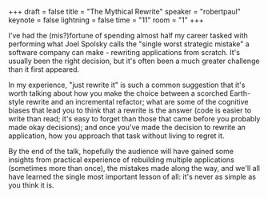 +++
draft = false
title = "The Mythical Rewrite"
speaker = "robertpaul"
keynote = false
lightning = false
time = "11"
room = "1"
+++

I've had the (mis?)fortune of spending almost half my career tasked with performing what Joel Spolsky calls the "single worst strategic mistake" a software company can make - rewriting applications from scratch. It's usually been the right decision, but it's often been a much greater challenge than it first appeared.

In my experience, "just rewrite it" is such a common suggestion that it's worth talking about how you make the choice between a scorched Earth-style rewrite and an incremental refactor; what are some of the cognitive biases that lead you to think that a rewrite is the answer (code is easier to write than read; it's easy to forget than those that came before you probably made okay decisions); and once you've made the decision to rewrite an application, how you approach that task without living to regret it.

By the end of the talk, hopefully the audience will have gained some insights from practical experience of rebuilding multiple applications (sometimes more than once), the mistakes made along the way, and we'll all have learned the single most important lesson of all: it's never as simple as you think it is.